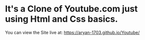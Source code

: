 # It's a Clone of Youtube.com just using Html and Css basics.

You can view the Site live at: https://aryan-1703.github.io/Youtube/
